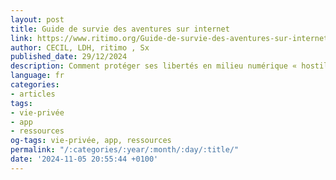 ```yaml
---
layout: post
title: Guide de survie des aventures sur internet
link: https://www.ritimo.org/Guide-de-survie-des-aventures-sur-internet-10313
author: CECIL, LDH, ritimo , Sx
published_date: 29/12/2024
description: Comment protéger ses libertés en milieu numérique « hostile »
language: fr
categories:
- articles
tags:
- vie-privée
- app
- ressources
og-tags: vie-privée, app, ressources
permalink: "/:categories/:year/:month/:day/:title/"
date: '2024-11-05 20:55:44 +0100'
---
```


